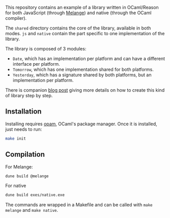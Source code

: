 This repository contains an example of a library written in
OCaml/Reason for both JavaScript (through [Melange](melange.re/)) and native
(through the OCaml compiler).

The `shared` directory contains the core of the library, available in
both modes. `js` and `native` contain the part specific to one
implementation of the library.

The library is composed of 3 modules:

- `Date`, which has an implementation per platform and can have a
  different interface per platform.
- `Tomorrow`, which has one implementation shared for both platforms.
- `Yesterday`, which has a signature shared by both platforms, but an
  implementation per platform.

There is companion [blog
post](https://tech.ahrefs.com/how-to-write-a-library-for-bucklescript-and-native-22f45e5e946d)
giving more details on how to create this kind of library step by
step.

## Installation

Installing requires [opam](opam.ocaml.org/), OCaml's package manager. Once it is
installed, just needs to run:

```bash
make init
```

## Compilation

For Melange:

```bash
dune build @melange
```

For native

```bash
dune build exes/native.exe
```

The commands are wrapped in a Makefile and can be called with `make
melange` and `make native`.
